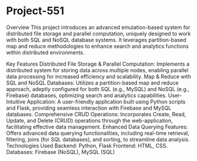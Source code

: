 # Project-551
Overview
This project introduces an advanced emulation-based system for distributed file storage and parallel computation, uniquely designed to work with both SQL and NoSQL database systems. 
It leverages partition-based map and reduce methodologies to enhance search and analytics functions within distributed environments.

Key Features
Distributed File Storage & Parallel Computation: Implements a distributed system for storing data across multiple nodes, enabling parallel data processing for increased efficiency and scalability.
Map & Reduce with SQL and NoSQL Databases: Utilizes a partition-based map and reduce approach, adeptly configured for both SQL (e.g., MySQL) and NoSQL (e.g., Firebase) databases, optimizing search and analytics capabilities.
User-Intuitive Application: A user-friendly application built using Python scripts and Flask, providing seamless interaction with Firebase and MySQL databases.
Comprehensive CRUD Operations: Incorporates Create, Read, Update, and Delete (CRUD) operations through the web-application, facilitating effective data management.
Enhanced Data Querying Features: Offers advanced data querying functionalities, including real-time retrieval, filtering, joins (for SQL databases), and sorting, to streamline data analysis.
Technologies Used
Backend: Python, Flask
Frontend: HTML, CSS.
Databases: Firebase (NoSQL), MySQL (SQL)
